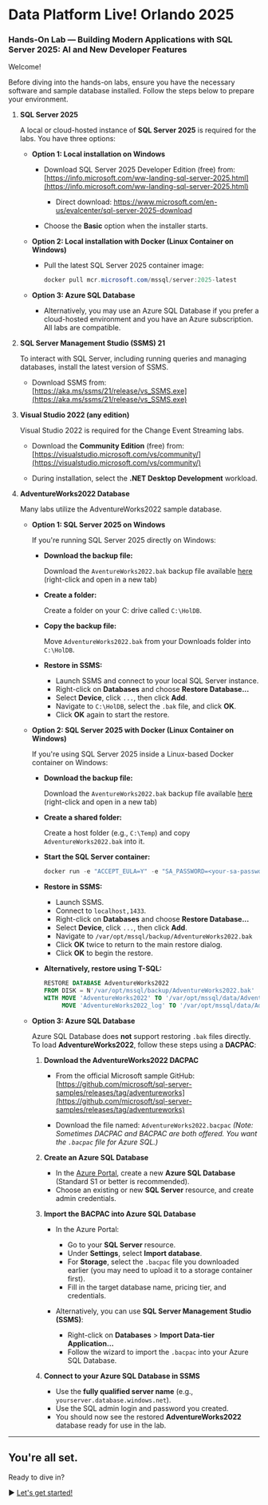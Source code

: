 ﻿# Data Platform Live! Orlando 2025

### Hands-On Lab — Building Modern Applications with SQL Server 2025: AI and New Developer Features

Welcome!

Before diving into the hands-on labs, ensure you have the necessary software and sample database installed. Follow the steps below to prepare your environment.

1. **SQL Server 2025**

   A local or cloud-hosted instance of **SQL Server 2025** is required for the labs. You have three options:

    - **Option 1: Local installation on Windows**  

      - Download SQL Server 2025 Developer Edition (free) from: [https://info.microsoft.com/ww-landing-sql-server-2025.html](https://info.microsoft.com/ww-landing-sql-server-2025.html)  
      
        - Direct download: https://www.microsoft.com/en-us/evalcenter/sql-server-2025-download

      - Choose the **Basic** option when the installer starts.

    - **Option 2: Local installation with Docker (Linux Container on Windows)**
    
      - Pull the latest SQL Server 2025 container image:
      
        ```powershell
        docker pull mcr.microsoft.com/mssql/server:2025-latest
        ```

    - **Option 3: Azure SQL Database**  
    
      - Alternatively, you may use an Azure SQL Database if you prefer a cloud-hosted environment and you have an Azure subscription. All labs are compatible.

2. **SQL Server Management Studio (SSMS) 21**

   To interact with SQL Server, including running queries and managing databases, install the latest version of SSMS.

    - Download SSMS from:  
[https://aka.ms/ssms/21/release/vs_SSMS.exe](https://aka.ms/ssms/21/release/vs_SSMS.exe)

3. **Visual Studio 2022 (any edition)**

   Visual Studio 2022 is required for the Change Event Streaming labs. 

    - Download the **Community Edition** (free) from:  
  [https://visualstudio.microsoft.com/vs/community/](https://visualstudio.microsoft.com/vs/community/)

    - During installation, select the **.NET Desktop Development** workload.

4. **AdventureWorks2022 Database**
 
   Many labs utilize the AdventureWorks2022 sample database. 

    * **Option 1: SQL Server 2025 on Windows**

      If you're running SQL Server 2025 directly on Windows:

      * **Download the backup file:**
      
        Download the `AventureWorks2022.bak` backup file available [here](https://1drv.ms/f/s!AiiTRkT0Yvc4xd8Kz1oSgzjbselEIA?e=yFaqjc) (right-click and open in a new tab)

      * **Create a folder:**  
        
        Create a folder on your C: drive called `C:\HolDB`.

      * **Copy the backup file:**  
        
        Move `AdventureWorks2022.bak` from your Downloads folder into `C:\HolDB`.

      * **Restore in SSMS:**
           - Launch SSMS and connect to your local SQL Server instance.
           - Right-click on **Databases** and choose **Restore Database...**
           - Select **Device**, click `...`, then click **Add**.
           - Navigate to `C:\HolDB`, select the `.bak` file, and click **OK**.
           - Click **OK** again to start the restore.

    * **Option 2: SQL Server 2025 with Docker (Linux Container on Windows)**

      If you're using SQL Server 2025 inside a Linux-based Docker container on Windows:

      * **Download the backup file:**
      
        Download the `AventureWorks2022.bak` backup file available [here](https://1drv.ms/f/s!AiiTRkT0Yvc4xd8Kz1oSgzjbselEIA?e=yFaqjc) (right-click and open in a new tab)

      * **Create a shared folder:**  

        Create a host folder (e.g., `C:\Temp`) and copy `AdventureWorks2022.bak` into it.

      * **Start the SQL Server container:**
        ```powershell
        docker run -e "ACCEPT_EULA=Y" -e "SA_PASSWORD=<your-sa-password>" -p 1433:1433 -v C:\Temp:/var/opt/mssql/backup --name sql2025 -d mcr.microsoft.com/mssql/server:2025-latest
        ```

      * **Restore in SSMS:**

        - Launch SSMS.
        - Connect to `localhost,1433`.
        - Right-click on **Databases** and choose **Restore Database...**
        - Select **Device**, click `...`, then click **Add**.
        - Navigate to `/var/opt/mssql/backup/AdventureWorks2022.bak`
        - Click **OK** twice to return to the main restore dialog.
        - Click **OK** to begin the restore.

      * **Alternatively, restore using T-SQL:**

           ```sql
           RESTORE DATABASE AdventureWorks2022
           FROM DISK = N'/var/opt/mssql/backup/AdventureWorks2022.bak'
           WITH MOVE 'AdventureWorks2022' TO '/var/opt/mssql/data/AdventureWorks2022.mdf',
                MOVE 'AdventureWorks2022_log' TO '/var/opt/mssql/data/AdventureWorks2022_log.ldf';
           ```

    * **Option 3: Azure SQL Database**

      Azure SQL Database does **not** support restoring `.bak` files directly. To load **AdventureWorks2022**, follow these steps using a **DACPAC**:

        1. **Download the AdventureWorks2022 DACPAC**

           * From the official Microsoft sample GitHub:
             [https://github.com/microsoft/sql-server-samples/releases/tag/adventureworks](https://github.com/microsoft/sql-server-samples/releases/tag/adventureworks)

           * Download the file named:
             `AdventureWorks2022.bacpac`
             *(Note: Sometimes DACPAC and BACPAC are both offered. You want the `.bacpac` file for Azure SQL.)*

        2. **Create an Azure SQL Database**

           * In the [Azure Portal](https://portal.azure.com), create a new **Azure SQL Database** (Standard S1 or better is recommended).
           * Choose an existing or new **SQL Server** resource, and create admin credentials.

        3. **Import the BACPAC into Azure SQL Database**

           * In the Azure Portal:

             * Go to your **SQL Server** resource.
             * Under **Settings**, select **Import database**.
             * For **Storage**, select the `.bacpac` file you downloaded earlier (you may need to upload it to a storage container first).
             * Fill in the target database name, pricing tier, and credentials.

           * Alternatively, you can use **SQL Server Management Studio (SSMS)**:

             * Right-click on **Databases** > **Import Data-tier Application...**
             * Follow the wizard to import the `.bacpac` into your Azure SQL Database.

        4. **Connect to your Azure SQL Database in SSMS**

           * Use the **fully qualified server name** (e.g., `yourserver.database.windows.net`).
           * Use the SQL admin login and password you created.
           * You should now see the restored **AdventureWorks2022** database ready for use in the lab.

---

## You're all set.

Ready to dive in?

▶ [Let's get started!](https://github.com/lennilobel/sql2025-workshop-hol-orlando2025/blob/main/HOL)
